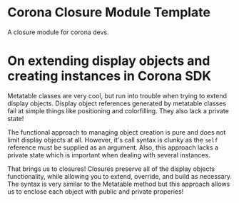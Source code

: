 # Corona Closure Module Template
A closure module for corona devs.

# On extending display objects and creating instances in Corona SDK
Metatable classes are very cool, but run into trouble when trying to extend display objects. Display object references generated by metatable classes fail at simple things like positioning and colorfilling. They also lack a private state!

The functional approach to managing object creation is pure and does not limit display objects at all. However, it's call syntax is clunky as the `self` reference must be supplied as an argument. Also, this approach lacks a private state which is important when dealing with several instances.

That brings us to closures! Closures preserve all of the display objects functionality, while allowing you to extend, override, and build as necessary. The syntax is very similar to the Metatable method but this approach allows us to enclose each object with public and private properies!
